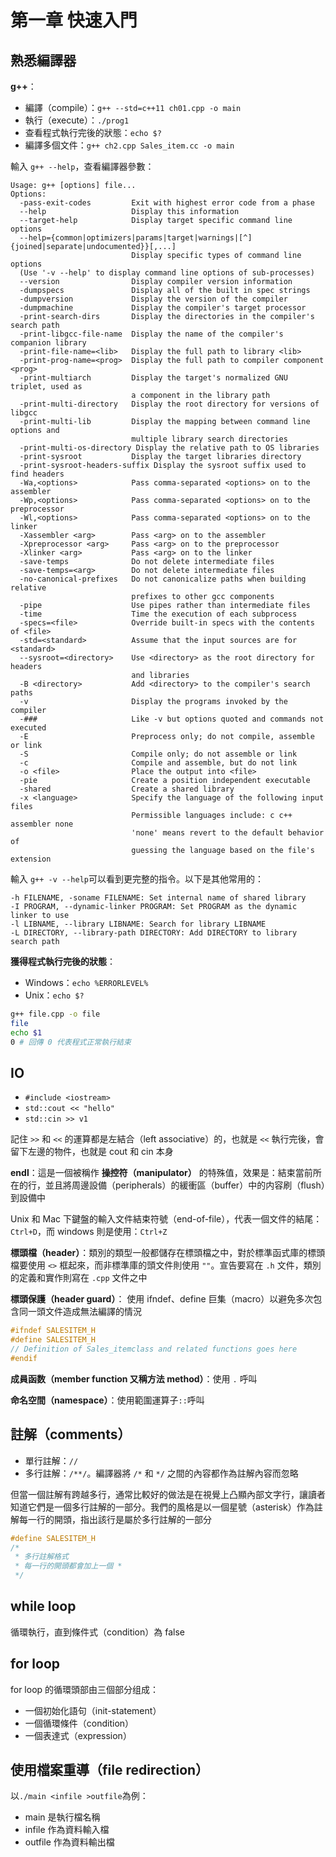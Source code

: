 # 第一章 快速入門

## 熟悉編譯器

**g++**：

- 編譯（compile）：`g++ --std=c++11 ch01.cpp -o main`
- 執行（execute）：`./prog1`
- 查看程式執行完後的狀態：`echo $?`
- 編譯多個文件：`g++ ch2.cpp Sales_item.cc -o main`

輸入 `g++ --help`，查看編譯器參數：

```
Usage: g++ [options] file...
Options:
  -pass-exit-codes         Exit with highest error code from a phase
  --help                   Display this information
  --target-help            Display target specific command line options
  --help={common|optimizers|params|target|warnings|[^]{joined|separate|undocumented}}[,...]
                           Display specific types of command line options
  (Use '-v --help' to display command line options of sub-processes)
  --version                Display compiler version information
  -dumpspecs               Display all of the built in spec strings
  -dumpversion             Display the version of the compiler
  -dumpmachine             Display the compiler's target processor
  -print-search-dirs       Display the directories in the compiler's search path
  -print-libgcc-file-name  Display the name of the compiler's companion library
  -print-file-name=<lib>   Display the full path to library <lib>
  -print-prog-name=<prog>  Display the full path to compiler component <prog>
  -print-multiarch         Display the target's normalized GNU triplet, used as
                           a component in the library path
  -print-multi-directory   Display the root directory for versions of libgcc
  -print-multi-lib         Display the mapping between command line options and
                           multiple library search directories
  -print-multi-os-directory Display the relative path to OS libraries
  -print-sysroot           Display the target libraries directory
  -print-sysroot-headers-suffix Display the sysroot suffix used to find headers
  -Wa,<options>            Pass comma-separated <options> on to the assembler
  -Wp,<options>            Pass comma-separated <options> on to the preprocessor
  -Wl,<options>            Pass comma-separated <options> on to the linker
  -Xassembler <arg>        Pass <arg> on to the assembler
  -Xpreprocessor <arg>     Pass <arg> on to the preprocessor
  -Xlinker <arg>           Pass <arg> on to the linker
  -save-temps              Do not delete intermediate files
  -save-temps=<arg>        Do not delete intermediate files
  -no-canonical-prefixes   Do not canonicalize paths when building relative
                           prefixes to other gcc components
  -pipe                    Use pipes rather than intermediate files
  -time                    Time the execution of each subprocess
  -specs=<file>            Override built-in specs with the contents of <file>
  -std=<standard>          Assume that the input sources are for <standard>
  --sysroot=<directory>    Use <directory> as the root directory for headers
                           and libraries
  -B <directory>           Add <directory> to the compiler's search paths
  -v                       Display the programs invoked by the compiler
  -###                     Like -v but options quoted and commands not executed
  -E                       Preprocess only; do not compile, assemble or link
  -S                       Compile only; do not assemble or link
  -c                       Compile and assemble, but do not link
  -o <file>                Place the output into <file>
  -pie                     Create a position independent executable
  -shared                  Create a shared library
  -x <language>            Specify the language of the following input files
                           Permissible languages include: c c++ assembler none
                           'none' means revert to the default behavior of
                           guessing the language based on the file's extension

```

輸入 `g++ -v --help`可以看到更完整的指令。以下是其他常用的：
```
-h FILENAME, -soname FILENAME: Set internal name of shared library
-I PROGRAM, --dynamic-linker PROGRAM: Set PROGRAM as the dynamic linker to use
-l LIBNAME, --library LIBNAME: Search for library LIBNAME
-L DIRECTORY, --library-path DIRECTORY: Add DIRECTORY to library search path
```

**獲得程式執行完後的狀態**：

- Windows：`echo %ERRORLEVEL%`
- Unix：`echo $?`
```bash
g++ file.cpp -o file
file
echo $1
0 # 回傳 0 代表程式正常執行結束
```

## IO

- `#include <iostream>`
- `std::cout << "hello"`
- `std::cin >> v1`

記住 `>>` 和 `<<` 的運算都是左結合（left associative）的，也就是 `<<` 執行完後，會留下左邊的物件，也就是 cout 和 cin 本身

**endl**：這是一個被稱作 **操控符（manipulator）** 的特殊值，效果是：結束當前所在的行，並且將周邊設備（peripherals）的緩衝區（buffer）中的内容刷（flush）到設備中

Unix 和 Mac 下鍵盤的輸入文件結束符號（end-of-file），代表一個文件的結尾：`Ctrl+D`，而 windows 則是使用：`Ctrl+Z`

**標頭檔（header）**：類別的類型一般都儲存在標頭檔之中，對於標準函式庫的標頭檔要使用 `<>` 框起來，而非標準庫的頭文件則使用 `""`。宣告要寫在 `.h` 文件，類別的定義和實作則寫在 `.cpp` 文件之中

**標頭保護（header guard）**：
使用 ifndef、define 巨集（macro）以避免多次包含同一頭文件造成無法編譯的情況
```cpp
#ifndef SALESITEM_H
#define SALESITEM_H
// Definition of Sales_itemclass and related functions goes here
#endif
```

**成員函数（member function 又稱方法 method）**：使用 `.` 呼叫

**命名空間（namespace）**：使用範圍運算子`::`呼叫

## 註解（comments）

- 單行註解：`//`
- 多行註解：`/**/`。編譯器將 `/*` 和 `*/` 之間的內容都作為註解內容而忽略

但當一個註解有跨越多行，通常比較好的做法是在視覺上凸顯內部文字行，讓讀者知道它們是一個多行註解的一部分。我們的風格是以一個星號（asterisk）作為註解每一行的開頭，指出該行是屬於多行註解的一部分
```cpp
#define SALESITEM_H
/*
 * 多行註解格式
 * 每一行的開頭都會加上一個 *
 */
```
## while loop

循環執行，直到條件式（condition）為 false

## for loop

for loop 的循環頭部由三個部分组成：

- 一個初始化語句（init-statement）
- 一個循環條件（condition）
- 一個表達式（expression）

## 使用檔案重導（file redirection）

以`./main <infile >outfile`為例：
- main 是執行檔名稱
- infile 作為資料輸入檔
- outfile 作為資料輸出檔